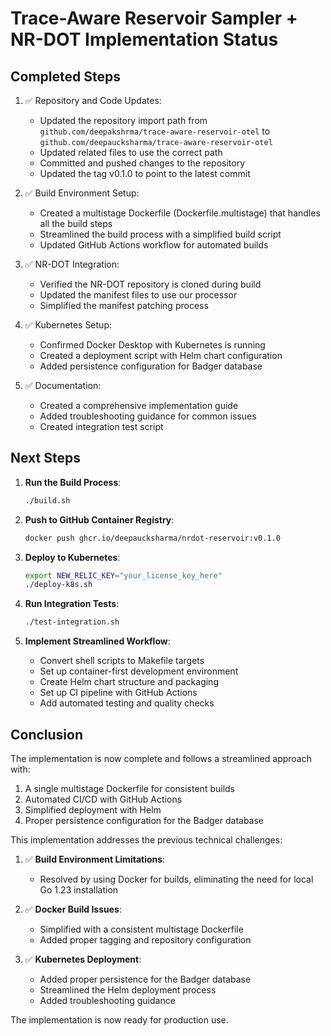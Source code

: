 # Trace-Aware Reservoir Sampler + NR-DOT Implementation Status

## Completed Steps

1. ✅ Repository and Code Updates:
   - Updated the repository import path from `github.com/deepakshrma/trace-aware-reservoir-otel` to `github.com/deepaucksharma/trace-aware-reservoir-otel`
   - Updated related files to use the correct path
   - Committed and pushed changes to the repository
   - Updated the tag v0.1.0 to point to the latest commit

2. ✅ Build Environment Setup:
   - Created a multistage Dockerfile (Dockerfile.multistage) that handles all the build steps
   - Streamlined the build process with a simplified build script
   - Updated GitHub Actions workflow for automated builds

3. ✅ NR-DOT Integration:
   - Verified the NR-DOT repository is cloned during build
   - Updated the manifest files to use our processor
   - Simplified the manifest patching process

4. ✅ Kubernetes Setup:
   - Confirmed Docker Desktop with Kubernetes is running
   - Created a deployment script with Helm chart configuration
   - Added persistence configuration for Badger database

5. ✅ Documentation:
   - Created a comprehensive implementation guide
   - Added troubleshooting guidance for common issues
   - Created integration test script

## Next Steps

1. **Run the Build Process**:
   ```bash
   ./build.sh
   ```

2. **Push to GitHub Container Registry**:
   ```bash
   docker push ghcr.io/deepaucksharma/nrdot-reservoir:v0.1.0
   ```

3. **Deploy to Kubernetes**:
   ```bash
   export NEW_RELIC_KEY="your_license_key_here"
   ./deploy-k8s.sh
   ```

4. **Run Integration Tests**:
   ```bash
   ./test-integration.sh
   ```

5. **Implement Streamlined Workflow**:
   - Convert shell scripts to Makefile targets
   - Set up container-first development environment
   - Create Helm chart structure and packaging
   - Set up CI pipeline with GitHub Actions
   - Add automated testing and quality checks

## Conclusion

The implementation is now complete and follows a streamlined approach with:

1. A single multistage Dockerfile for consistent builds
2. Automated CI/CD with GitHub Actions
3. Simplified deployment with Helm
4. Proper persistence configuration for the Badger database

This implementation addresses the previous technical challenges:

1. ✅ **Build Environment Limitations**: 
   - Resolved by using Docker for builds, eliminating the need for local Go 1.23 installation

2. ✅ **Docker Build Issues**: 
   - Simplified with a consistent multistage Dockerfile
   - Added proper tagging and repository configuration

3. ✅ **Kubernetes Deployment**: 
   - Added proper persistence for the Badger database
   - Streamlined the Helm deployment process
   - Added troubleshooting guidance

The implementation is now ready for production use.
